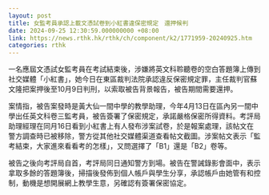 ```yaml
---
layout: post
title: 女監考員承認上載文憑試卷到小紅書違保密規定　還押候判　
date: 2024-09-25 12:30:59.000000000 +08:00
link: https://news.rthk.hk/rthk/ch/component/k2/1771959-20240925.htm
categories: rthk
---
```


一名應屆文憑試女監考員在考試結束後，涉嫌將英文科聆聽卷的空白答題簿上傳到社交媒體「小紅書」，她今日在東區裁判法院承認違反保密規定罪，主任裁判官蘇文隆把案押後至10月9日判刑，以索取被告背景報告，被告期間需要還押。

案情指，被告案發時是黃大仙一間中學的教學助理，今年4月13日在區內另一間中學出任英文科卷三監考員，被告簽署了保密規定，承諾嚴格保密所得資料。考評局助理經理在同月16日看到小紅書上有人發布涉案試卷，於是報案處理，該帖文在警方調查時已被移除，警方從其他社交媒體渠道查看帖文截圖。涉案帖文表示「監考結束，大家進來看看考的怎樣」，又問選擇了「B1」還是「B2」卷等。

被告之後向考評局自首，考評局同日通知警方到場。被告在警誡錄影會面中，表示拿取多餘的答題簿後，掃描後發佈到個人帳戶與學生分享，承認帳戶由她管有和控制，動機是想開展網上教學生意，另確認有簽署保密協定。
